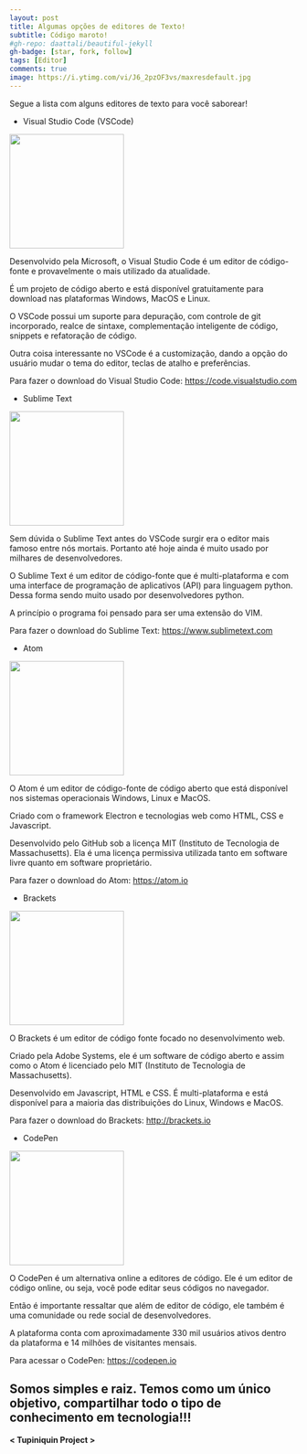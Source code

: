 ```yaml
---
layout: post
title: Algumas opções de editores de Texto!
subtitle: Código maroto!
#gh-repo: daattali/beautiful-jekyll
gh-badge: [star, fork, follow]
tags: [Editor]
comments: true
image: https://i.ytimg.com/vi/J6_2pzOF3vs/maxresdefault.jpg
---
```


Segue a lista com alguns editores de texto para você saborear!


- Visual Studio Code (VSCode)

<p float="left">

 <img src="https://www.shanebart.com/wp-content/uploads/2019/05/5k4h36j3h4j.png" width="200" />

</p>

Desenvolvido pela Microsoft, o Visual Studio Code é um editor de código-fonte e provavelmente o mais utilizado da atualidade.

É um projeto de código aberto e está disponível gratuitamente para download nas plataformas Windows, MacOS e Linux.

O VSCode possui um suporte para depuração, com controle de git incorporado, realce de sintaxe, complementação inteligente de código, snippets e refatoração de código.

Outra coisa interessante no VSCode é a customização, dando a opção do usuário mudar o tema do editor, teclas de atalho e preferências.

Para fazer o download do Visual Studio Code: https://code.visualstudio.com


- Sublime Text

<p float="left">

 <img src="https://seekvectorlogo.net/wp-content/uploads/2020/02/sublime-text-vector-logo.png" width="200" />

</p>

Sem dúvida o Sublime Text antes do VSCode surgir era o editor mais famoso entre nós mortais. Portanto até hoje ainda é muito usado por milhares de desenvolvedores.

O Sublime Text é um editor de código-fonte que é multi-plataforma e com uma interface de programação de aplicativos (API) para linguagem python. Dessa forma sendo muito usado por desenvolvedores python.

A princípio o programa foi pensado para ser uma extensão do VIM.

Para fazer o download do Sublime Text: https://www.sublimetext.com


- Atom

<p float="left">

 <img src="https://www.codigofonte.com.br/wp-content/uploads/2015/03/Atom_Editor_de_Textos_logo.jpg" width="200" />

</p>

O Atom é um editor de código-fonte de código aberto que está disponível nos sistemas operacionais Windows, Linux e MacOS.

Criado com o framework Electron e tecnologias web como HTML, CSS e Javascript.

Desenvolvido pelo GitHub sob a licença MIT (Instituto de Tecnologia de Massachusetts). Ela é uma licença permissiva utilizada tanto em software livre quanto em software proprietário.

Para fazer o download do Atom: https://atom.io


- Brackets

<p float="left">

 <img src="https://idroot.us/wp-content/uploads/2020/08/Bracket-logo.png" width="200" />

</p>

O Brackets é um editor de código fonte focado no desenvolvimento web.

Criado pela Adobe Systems, ele é um software de código aberto e assim como o Atom é licenciado pelo MIT (Instituto de Tecnologia de Massachusetts).

Desenvolvido em Javascript, HTML e CSS. É multi-plataforma e está disponível para a maioria das distribuições do Linux, Windows e MacOS.

Para fazer o download do Brackets: http://brackets.io


- CodePen

<p float="left">

 <img src="https://res.cloudinary.com/css-tricks/images/f_auto,q_auto/v1642454948/codepen-wordmark-display-inside-black@10x_16397a56ea/codepen-wordmark-display-inside-black@10x_16397a56ea.png?_i=AA" width="200" />

</p>

O CodePen é um alternativa online a editores de código. Ele é um editor de código online, ou seja, você pode editar seus códigos no navegador.

Então é importante ressaltar que além de editor de código, ele também é uma comunidade ou rede social de desenvolvedores.

A plataforma conta com aproximadamente 330 mil usuários ativos dentro da plataforma e 14 milhões de visitantes mensais.

Para acessar o CodePen: https://codepen.io

## Somos simples e raiz. Temos como um único objetivo, compartilhar todo o tipo de conhecimento em tecnologia!!!

**< Tupiniquin Project >**
